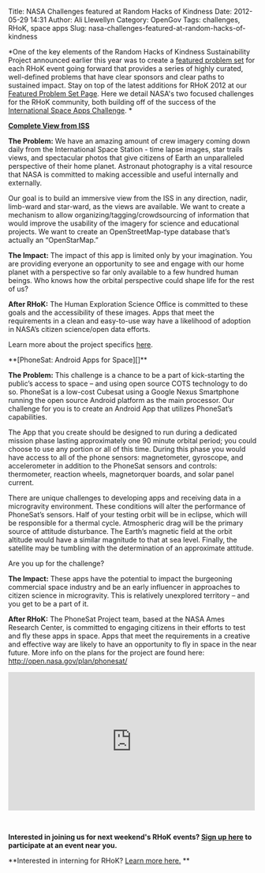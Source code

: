 Title: NASA Challenges featured at Random Hacks of Kindness
Date: 2012-05-29 14:31
Author: Ali Llewellyn
Category: OpenGov
Tags: challenges, RHoK, space apps
Slug: nasa-challenges-featured-at-random-hacks-of-kindness

*One of the key elements of the Random Hacks of Kindness Sustainability
Project announced earlier this year was to create a [featured problem
set][] for each RHoK event going forward that provides a series of
highly curated, well-defined problems that have clear sponsors and clear
paths to sustained impact. Stay on top of the latest additions for RHoK
2012 at our [Featured Problem Set Page][]. Here we detail NASA's two
focused challenges for the RHoK community, both building off of the
success of the [International Space Apps Challenge][]. *

  
**[Complete View from ISS][]**

**The Problem:** We have an amazing amount of crew imagery coming down
daily from the International Space Station - time lapse images, star
trails views, and spectacular photos that give citizens of Earth an
unparalleled perspective of their home planet. Astronaut photography is
a vital resource that NASA is committed to making accessible and useful
internally and externally.

Our goal is to build an immersive view from the ISS in any direction,
nadir, limb-ward and star-ward, as the views are available. We want to
create a mechanism to allow organizing/tagging/crowdsourcing of
information that would improve the usability of the imagery for science
and educational projects. We want to create an OpenStreetMap-type
database that’s actually an “OpenStarMap.”

**The Impact:** The impact of this app is limited only by your
imagination. You are providing everyone an opportunity to see and engage
with our home planet with a perspective so far only available to a few
hundred human beings. Who knows how the orbital perspective could shape
life for the rest of us?

**After RHoK:** The Human Exploration Science Office is committed to
these goals and the accessibility of these images. Apps that meet the
requirements in a clean and easy-to-use way have a likelihood of
adoption in NASA’s citizen science/open data efforts.

Learn more about the project specifics [here][].

<p>
<script type="text/javascript" src="//speakerdeck.com/assets/embed.js" data-id="4fc514c70608eb002201bbed" data-ratio="1.3333333333333333"></script>
</p>
**[PhoneSat: Android Apps for Space][]**

**The Problem:** This challenge is a chance to be a part of
kick-starting the public’s access to space – and using open source COTS
technology to do so. PhoneSat is a low-cost Cubesat using a Google Nexus
Smartphone running the open source Android platform as the main
processor. Our challenge for you is to create an Android App that
utilizes PhoneSat’s capabilities.

The App that you create should be designed to run during a dedicated
mission phase lasting approximately one 90 minute orbital period; you
could choose to use any portion or all of this time. During this phase
you would have access to all of the phone sensors: magnetometer,
gyroscope, and accelerometer in addition to the PhoneSat sensors and
controls: thermometer, reaction wheels, magnetorquer boards, and solar
panel current.

There are unique challenges to developing apps and receiving data in a
microgravity environment. These conditions will alter the performance of
PhoneSat’s sensors. Half of your testing orbit will be in eclipse, which
will be responsible for a thermal cycle. Atmospheric drag will be the
primary source of attitude disturbance. The Earth’s magnetic field at
the orbit altitude would have a similar magnitude to that at sea level.
Finally, the satellite may be tumbling with the determination of an
approximate attitude.

Are you up for the challenge?

**The Impact:** These apps have the potential to impact the burgeoning
commercial space industry and be an early influencer in approaches to
citizen science in microgravity. This is relatively unexplored territory
– and you get to be a part of it.

**After RHoK:** The PhoneSat Project team, based at the NASA Ames
Research Center, is committed to engaging citizens in their efforts to
test and fly these apps in space. Apps that meet the requirements in a
creative and effective way are likely to have an opportunity to fly in
space in the near future. More info on the plans for the project are
found here: <http://open.nasa.gov/plan/phonesat/>

<iframe src="http://player.vimeo.com/video/43050975" frameborder="0" width="500" height="281"></iframe>

 

**Interested in joining us for next weekend's RHoK events? [Sign up
here][] to participate at an event near you.**

**Interested in interning for RHoK? [Learn more here.][] **

  [featured problem set]: http://www.rhok.org/blog/rhok-featured-problem-set-june-2012
  [Featured Problem Set Page]: http://www.rhok.org/FeaturedProblems
  [International Space Apps Challenge]: http://spaceappschallenge.org/
  [Complete View from ISS]: http://www.rhok.org/problems/complete-view-iss
  [here]: https://speakerdeck.com/u/adllewellyn/p/complete-view-from-iss
  [PhoneSat: Android Apps for Space]: http://www.rhok.org/problems/phonesat-android-apps-space
  [Sign up here]: http://www.rhok.org/events
  [Learn more here.]: http://www.rhok.org/blog/attention-university-students-want-join-rhok-team
